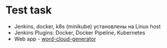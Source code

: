 # Test task

- Jenkins, docker, k8s (minikube) установлены на Linux host
- Jenkins Plugins: Docker, Docker Pipeline, Kubernetes
- Web app - [word-cloud-generator](https://github.com/wickett/word-cloud-generator.git)
